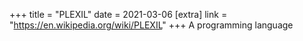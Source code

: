 +++
title = "PLEXIL"
date = 2021-03-06
[extra]
link = "https://en.wikipedia.org/wiki/PLEXIL"
+++
A programming language

